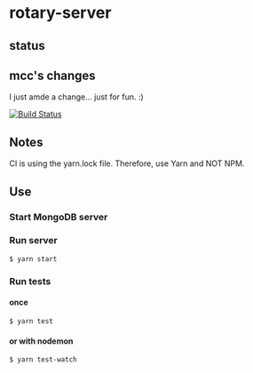 # rotary-server

## status

## mcc's changes
I just amde a change... just for fun.  :)

[![Build Status](https://travis-ci.org/trivalleycoders-org/rotary-server.svg?branch=master)](https://travis-ci.org/trivalleycoders-org/rotary-server)

## Notes
CI is using the yarn.lock file. Therefore, use Yarn and NOT NPM.

## Use

### Start MongoDB server


### Run server
```
$ yarn start
```
### Run tests
#### once
```
$ yarn test
```
#### or with nodemon
```
$ yarn test-watch
```

